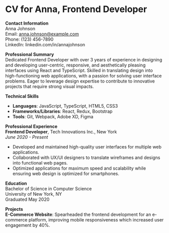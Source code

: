 # CV for Anna, Frontend Developer

**Contact Information**  
Anna Johnson  
Email: anna.johnson@example.com  
Phone: (123) 456-7890  
LinkedIn: linkedin.com/in/annajohnson

**Professional Summary**  
Dedicated Frontend Developer with over 3 years of experience in designing and developing user-centric, responsive, and aesthetically pleasing interfaces using React and TypeScript. Skilled in translating design into high-functioning web applications, with a passion for solving user interface problems. Eager to leverage design expertise to contribute to innovative projects that require strong visual impacts.

**Technical Skills**

- **Languages**: JavaScript, TypeScript, HTML5, CSS3
- **Frameworks/Libraries**: React, Redux, Bootstrap
- **Tools**: Git, Webpack, Adobe XD, Figma

**Professional Experience**  
**Frontend Developer**, Tech Innovations Inc., New York  
_June 2020 - Present_

- Developed and maintained high-quality user interfaces for multiple web applications.
- Collaborated with UX/UI designers to translate wireframes and designs into functional web pages.
- Optimized applications for maximum speed and scalability while ensuring web design is optimized for smartphones.

**Education**  
Bachelor of Science in Computer Science  
University of New York, NY  
Graduated May 2020

**Projects**  
**E-Commerce Website**: Spearheaded the frontend development for an e-commerce platform, improving mobile responsiveness which increased user engagement by 40%.

